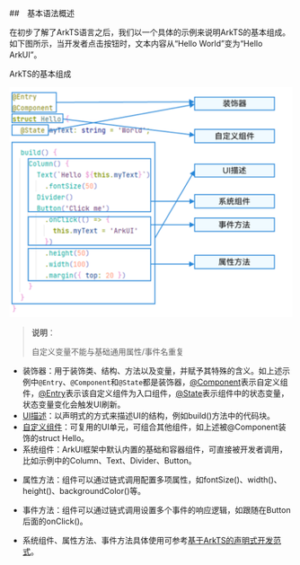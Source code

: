 ##　基本语法概述

在初步了解了ArkTS语言之后，我们以一个具体的示例来说明ArkTS的基本组成。如下图所示，当开发者点击按钮时，文本内容从“Hello World”变为“Hello ArkUI”。

ArkTS的基本组成

<img src="./ArkTS.assets/image-20240222170948974.png" alt="image-20240222170948974" style="zoom:50%;" />

>  **说明**：
>
> 自定义变量不能与基础通用属性/事件名重复

+ 装饰器：用于装饰类、结构、方法以及变量，并赋予其特殊的含义。如上述示例中`@Entry`、`@Component`和`@State`都是装饰器，[@Component](https://docs.openharmony.cn/pages/v4.0/zh-cn/application-dev/quick-start/arkts-create-custom-components.md/#自定义组件的基本结构)表示自定义组件，[@Entry](https://docs.openharmony.cn/pages/v4.0/zh-cn/application-dev/quick-start/arkts-create-custom-components.md/#自定义组件的基本结构)表示该自定义组件为入口组件，[@State](https://docs.openharmony.cn/pages/v4.0/zh-cn/application-dev/quick-start/arkts-state.md/)表示组件中的状态变量，状态变量变化会触发UI刷新。
+ [UI描述](https://docs.openharmony.cn/pages/v4.0/zh-cn/application-dev/quick-start/arkts-declarative-ui-description.md/)：以声明式的方式来描述UI的结构，例如build()方法中的代码块。
+ [自定义组件](https://docs.openharmony.cn/pages/v4.0/zh-cn/application-dev/quick-start/arkts-create-custom-components.md/)：可复用的UI单元，可组合其他组件，如上述被@Component装饰的struct Hello。
+ 系统组件：ArkUI框架中默认内置的基础和容器组件，可直接被开发者调用，比如示例中的Column、Text、Divider、Button。

- 属性方法：组件可以通过链式调用配置多项属性，如fontSize()、width()、height()、backgroundColor()等。

- 事件方法：组件可以通过链式调用设置多个事件的响应逻辑，如跟随在Button后面的onClick()。

- 系统组件、属性方法、事件方法具体使用可参考[基于ArkTS的声明式开发范式](https://docs.openharmony.cn/pages/v4.0/zh-cn/application-dev/reference/arkui-ts/ts-universal-events-click.md/)。
